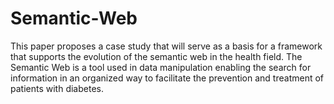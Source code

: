 # Semantic-Web
This paper proposes a case study that will serve as a basis for a framework that supports the evolution of the semantic web in the health field. The Semantic Web is a tool used in data manipulation enabling the search for information in an organized way to facilitate the prevention and treatment of patients with diabetes. 

